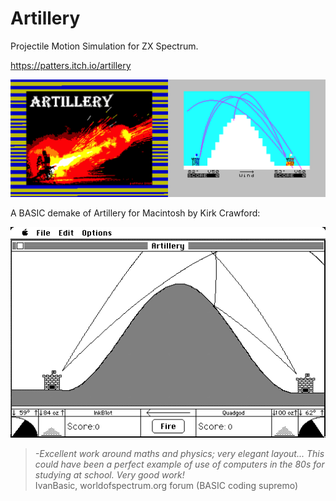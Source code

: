 # Artillery
Projectile Motion Simulation for ZX Spectrum.

https://patters.itch.io/artillery

[![Artillery Screenshots](images/artillery.png "Artillery Screenshots")](https://patters.itch.io/artillery)

A BASIC demake of Artillery for Macintosh by Kirk Crawford:

[![Macintosh Artillery](images/artillery_mac.png "Macintosh Artillery")](https://kirkanddonna.com/kirk/artillery)

> _-Excellent work around maths and physics; very elegant layout...
This could have been a perfect example of use of computers in the 80s for studying at school.
Very good work!_  
IvanBasic, worldofspectrum.org forum (BASIC coding supremo)
